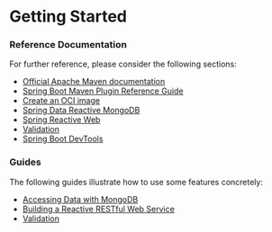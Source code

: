 # Getting Started

### Reference Documentation
For further reference, please consider the following sections:

* [Official Apache Maven documentation](https://maven.apache.org/guides/index.html)
* [Spring Boot Maven Plugin Reference Guide](https://docs.spring.io/spring-boot/docs/2.6.9/maven-plugin/reference/html/)
* [Create an OCI image](https://docs.spring.io/spring-boot/docs/2.6.9/maven-plugin/reference/html/#build-image)
* [Spring Data Reactive MongoDB](https://docs.spring.io/spring-boot/docs/2.6.9/reference/htmlsingle/#data.nosql.mongodb)
* [Spring Reactive Web](https://docs.spring.io/spring-boot/docs/2.6.9/reference/htmlsingle/#web.reactive)
* [Validation](https://docs.spring.io/spring-boot/docs/2.6.9/reference/htmlsingle/#io.validation)
* [Spring Boot DevTools](https://docs.spring.io/spring-boot/docs/2.6.9/reference/htmlsingle/#using.devtools)

### Guides
The following guides illustrate how to use some features concretely:

* [Accessing Data with MongoDB](https://spring.io/guides/gs/accessing-data-mongodb/)
* [Building a Reactive RESTful Web Service](https://spring.io/guides/gs/reactive-rest-service/)
* [Validation](https://spring.io/guides/gs/validating-form-input/)

